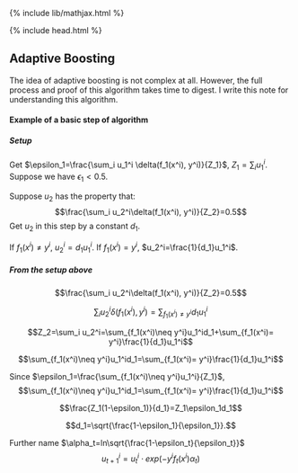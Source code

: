 {% include lib/mathjax.html %}

{% include head.html %}
## Adaptive Boosting
The idea of adaptive boosting is not complex at all. However, the full process and proof of this algorithm takes time to digest. I write this note for understanding this algorithm. 

#### Example of a basic step of algorithm
##### Setup
Get $\epsilon_1=\frac{\sum_i u_1^i \delta(f_1(x^i), y^i)}{Z_1}$, $Z_1=\sum_i u_1^i$. 
Suppose we have $\epsilon_1<0.5$. 

Suppose $u_2$ has the property that: 
$$\frac{\sum_i u_2^i\delta(f_1(x^i), y^i)}{Z_2}=0.5$$
Get $u_2$ in this step by a constant $d_1$. 

If $f_1(x^i)\neq y^i$, $u_2^i=d_1u_1^i$. 
If $f_1(x^i)= y^i$, $u_2^i=\frac{1}{d_1}u_1^i$.

##### From  the setup above
$$\frac{\sum_i u_2^i\delta(f_1(x^i), y^i)}{Z_2}=0.5$$

$$\sum_i u_2^i\delta(f_1(x^i), y^i)=\sum_{f_1(x^i)\neq y^i}d_1u_1^i$$

$$Z_2=\sum_i u_2^i=\sum_{f_1(x^i)\neq y^i}u_1^id_1+\sum_{f_1(x^i)= y^i}\frac{1}{d_1}u_1^i$$

$$\sum_{f_1(x^i)\neq y^i}u_1^id_1=\sum_{f_1(x^i)= y^i}\frac{1}{d_1}u_1^i$$

Since $\epsilon_1=\frac{\sum_{f_1(x^i)\neq y^i}u_1^i}{Z_1}$, 
$$\sum_{f_1(x^i)\neq y^i}u_1^id_1=\sum_{f_1(x^i)= y^i}\frac{1}{d_1}u_1^i$$

$$\frac{Z_1(1-\epsilon_1)}{d_1}=Z_1\epsilon_1d_1$$

$$d_1=\sqrt{\frac{1-\epsilon_1}{\epsilon_1}}.$$

Further name $\alpha_t=ln\sqrt{\frac{1-\epsilon_t}{\epsilon_t}}$
$$u_{t+1}^i=u_t^i \cdot exp(-y^if_t(x^i)\alpha_t)$$

